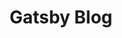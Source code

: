 ---
title: "Gatsby Blog"
description : "Using Gatsby JS to build a sample blog site."
link : "https://nikos-first-gatsby-blog.netlify.app/"
status : "finished"
---